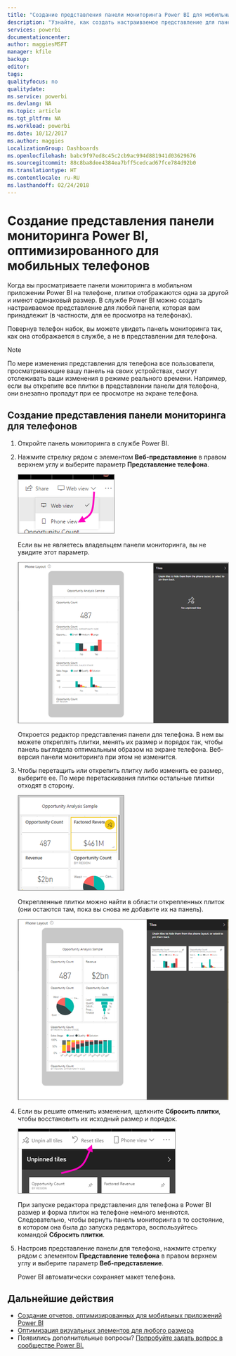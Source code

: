 ```yaml
---
title: "Создание представления панели мониторинга Power BI для мобильных телефонов"
description: "Узнайте, как создать настраиваемое представление для панели мониторинга в Power BI для ее просмотра на мобильных устройствах."
services: powerbi
documentationcenter: 
author: maggiesMSFT
manager: kfile
backup: 
editor: 
tags: 
qualityfocus: no
qualitydate: 
ms.service: powerbi
ms.devlang: NA
ms.topic: article
ms.tgt_pltfrm: NA
ms.workload: powerbi
ms.date: 10/12/2017
ms.author: maggies
LocalizationGroup: Dashboards
ms.openlocfilehash: babc9f97ed8c45c2cb9ac994d881941d03629676
ms.sourcegitcommit: 88c8ba8dee4384ea7bff5cedcad67fce784d92b0
ms.translationtype: HT
ms.contentlocale: ru-RU
ms.lasthandoff: 02/24/2018
---
```

# <a name="create-a-view-of-a-power-bi-dashboard-optimized-for-mobile-phones"></a>Создание представления панели мониторинга Power BI, оптимизированного для мобильных телефонов
Когда вы просматриваете панели мониторинга в мобильном приложении Power BI на телефоне, плитки отображаются одна за другой и имеют одинаковый размер. В службе Power BI можно создать настраиваемое представление для любой панели, которая вам принадлежит (в частности, для ее просмотра на телефонах).

Повернув телефон набок, вы можете увидеть панель мониторинга так, как она отображается в службе, а не в представлении для телефона.

> [!NOTE]
> По мере изменения представления для телефона все пользователи, просматривающие вашу панель на своих устройствах, смогут отслеживать ваши изменения в режиме реального времени. Например, если вы открепите все плитки в представлении панели для телефона, они внезапно пропадут при ее просмотре на экране телефона. 
> 
> 

## <a name="create-a-phone-view-of-a-dashboard"></a>Создание представления панели мониторинга для телефонов
1. Откройте панель мониторинга в службе Power BI.
2. Нажмите стрелку рядом с элементом **Веб-представление** в правом верхнем углу и выберите параметр **Представление телефона**.

    ![](media/service-create-dashboard-mobile-phone-view/power-bi-service-phone-view-dashboard.png)

    Если вы не являетесь владельцем панели мониторинга, вы не увидите этот параметр.

    ![](media/service-create-dashboard-mobile-phone-view/power-bi-mobile-edit-phone-view-canvas.png)

    Откроется редактор представления панели для телефона. В нем вы можете откреплять плитки, менять их размер и порядок так, чтобы панель выглядела оптимальным образом на экране телефона. Веб-версия панели мониторинга при этом не изменится.


1. Чтобы перетащить или открепить плитку либо изменить ее размер, выберите ее. По мере перетаскивания плитки остальные плитки отходят в сторону.
   
    ![](media/service-create-dashboard-mobile-phone-view/power-bi-unpin-tile-phone-dashboard.png)
   
    Открепленные плитки можно найти в области открепленных плиток (они остаются там, пока вы снова не добавите их на панель).
   
    ![](media/service-create-dashboard-mobile-phone-view/power-bi-mobile-edit-phone-view-post-edit.png)
2. Если вы решите отменить изменения, щелкните **Сбросить плитки**, чтобы восстановить их исходный размер и порядок.
   
    ![](media/service-create-dashboard-mobile-phone-view/power-bi-service-phone-view-reset-tiles.png)
   
    При запуске редактора представления для телефона в Power BI размер и форма плиток на телефоне немного меняются. Следовательно, чтобы вернуть панель мониторинга в то состояние, в котором она была до запуска редактора, воспользуйтесь командой **Сбросить плитки**.
3. Настроив представление панели для телефона, нажмите стрелку рядом с элементом **Представление телефона** в правом верхнем углу и выберите параметр **Веб-представление**.
   
    Power BI автоматически сохраняет макет телефона.

## <a name="next-steps"></a>Дальнейшие действия
* [Создание отчетов, оптимизированных для мобильных приложений Power BI](desktop-create-phone-report.md)
* [Оптимизация визуальных элементов для любого размера](desktop-create-responsive-visuals.md)
* Появились дополнительные вопросы? [Попробуйте задать вопрос в сообществе Power BI.](http://community.powerbi.com/)


